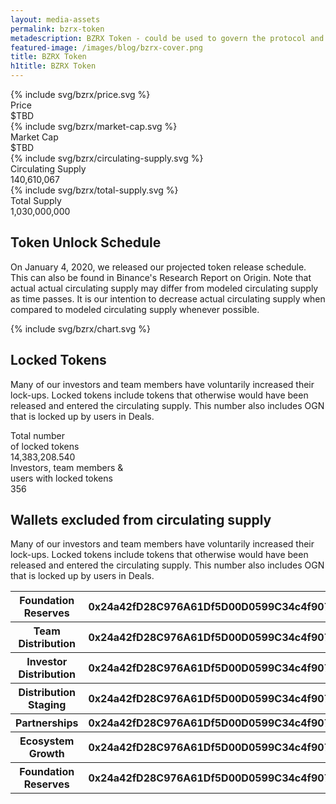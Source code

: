 ```yaml
---
layout: media-assets
permalink: bzrx-token
metadescription: BZRX Token - could be used to govern the protocol and as a medium of exchange
featured-image: /images/blog/bzrx-cover.png
title: BZRX Token
h1title: BZRX Token
---
```


<div class="container container-xl">
    <div class="container-bzrx">
        <div class="item-bzrx">
            <div class="icon">{% include svg/bzrx/price.svg %}</div>
            <div class="title">Price</div>
            <div class="value"><span class="sign">$</span>TBD</div>
        </div>
        <div class="item-bzrx">
            <div class="icon">{% include svg/bzrx/market-cap.svg %}</div>
            <div class="title">Market Cap</div>
            <div class="value"><span class="sign">$</span>TBD</div>
        </div>
        <div class="item-bzrx">
            <div class="icon">{% include svg/bzrx/circulating-supply.svg %}</div>
            <div class="title">Circulating Supply</div>
            <div class="value">140,610,067</div>
        </div>
        <div class="item-bzrx">
            <div class="icon">{% include svg/bzrx/total-supply.svg %}</div>
            <div class="title">Total Supply</div>
            <div class="value">1,030,000,000</div>
        </div>
    </div>
</div>

<div class="container container-md content-bzrx">
    <h2>Token Unlock Schedule</h2>
    <p>On January 4, 2020, we released our projected token release schedule. This can also be found in Binance's Research Report on Origin. Note that actual actual circulating supply may differ from modeled circulating supply as time passes. It is our intention to decrease actual circulating supply when compared to modeled circulating supply whenever possible.</p>
    <div class="container-chart">{% include svg/bzrx/chart.svg %}</div>
    <h2>Locked Tokens</h2>
    <p>Many of our investors and team members have voluntarily increased their lock-ups. Locked tokens include tokens that otherwise would have been released and entered the circulating supply. This number also includes OGN that is locked up by users in  Deals.</p>
</div>

<div class="container container-xl">
    <div class="container-locked">
        <div class="container container-md content-bzrx">
            <div class="d-flex f-wrap">    
                <div class="item-locked">
                    <div class="title">Total number <br /> of locked tokens</div>
                    <div class="value">14,383,208.540</div>
                </div>
                <div class="item-locked">
                    <div class="title">Investors, team members & <br /> users with locked tokens</div>
                    <div class="value">356</div>
                </div>
            </div>
        </div>
    </div>
</div>
<div class="container container-md content-bzrx">
    <h2>Wallets excluded from circulating supply</h2>
    <p>Many of our investors and team members have voluntarily increased their lock-ups. Locked tokens include tokens that otherwise would have been released and entered the circulating supply. This number also includes OGN that is locked up by users in  Deals.</p>
</div>

<div class="container container-xl overflow-x-scroll">
    <table class="bzrx-table">
        <tbody>
            <tr class="bzrx-row">
                <th class="title">Foundation Reserves</th>
                <th class="account">0x24a42fD28C976A61Df5D00D0599C34c4f90748c8</th>
                <th class="action"><a href="/">Open</a></th>
            </tr>
            <tr class="bzrx-row">
                <th class="title">Team Distribution</th>
                <th class="account">0x24a42fD28C976A61Df5D00D0599C34c4f90748c8</th>
                <th class="action"><a href="/">Open</a></th>
            </tr>
            <tr class="bzrx-row">
                <th class="title">Investor Distribution</th>
                <th class="account">0x24a42fD28C976A61Df5D00D0599C34c4f90748c8</th>
                <th class="action"><a href="/">Open</a></th>
            </tr>
            <tr class="bzrx-row">
                <th class="title">Distribution Staging</th>
                <th class="account">0x24a42fD28C976A61Df5D00D0599C34c4f90748c8</th>
                <th class="action"><a href="/">Open</a></th>
            </tr>
            <tr class="bzrx-row">
                <th class="title">Partnerships</th>
                <th class="account">0x24a42fD28C976A61Df5D00D0599C34c4f90748c8</th>
                <th class="action"><a href="/">Open</a></th>
            </tr>
            <tr class="bzrx-row">
                <th class="title">Ecosystem Growth</th>
                <th class="account">0x24a42fD28C976A61Df5D00D0599C34c4f90748c8</th>
                <th class="action"><a href="/">Open</a></th>
            </tr>
            <tr class="bzrx-row">
                <th class="title">Foundation Reserves</th>
                <th class="account">0x24a42fD28C976A61Df5D00D0599C34c4f90748c8</th>
                <th class="action"><a href="/">Open</a></th>
            </tr>
        </tbody>
    </table>
</div>
